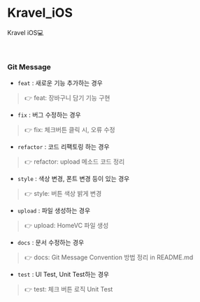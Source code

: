 # Kravel_iOS
Kravel iOS💻

<br>

### Git Message

* `feat` : 새로운 기능 추가하는 경우

> 👉 feat: 장바구니 담기 기능 구현

* `fix` : 버그 수정하는 경우

> 👉 fix: 체크버튼 클릭 시, 오류 수정

* `refactor` : 코드 리팩토링 하는 경우

> 👉 refactor: upload 메소드 코드 정리

* `style` : 색상 변경, 폰트 변경 등이 있는 경우

> 👉 style: 버튼 색상 밝게 변경

* `upload` : 파일 생성하는 경우

> 👉 upload: HomeVC 파일 생성

* `docs` : 문서 수정하는 경우

> 👉 docs: Git Message Convention 방법 정리 in README.md

* `test` : UI Test, Unit Test하는 경우

> 👉 test: 체크 버튼 로직 Unit Test